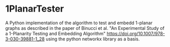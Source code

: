 # 1PlanarTester

A Python implementation of the algorithm to test and embedd 1-planar graphs as described in the paper of Binucci et al. "An Experimental Study of a 1-Planarity Testing and Embedding Algorithm" https://doi.org/10.1007/978-3-030-39881-1_28 using the python networkx library as a basis.
